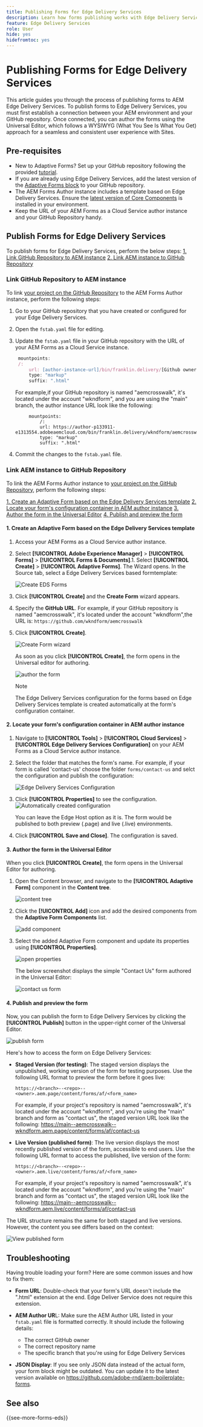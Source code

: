 ```yaml
---
title: Publishing Forms for Edge Delivery Services
description: Learn how forms publishing works with Edge Delivery Services and how to publish AEM forms with Edge Delivery Services.
feature: Edge Delivery Services
role: User
hide: yes
hidefromtoc: yes
---
```


# Publishing Forms for Edge Delivery Services 

This article guides you through the process of publishing forms to AEM Edge Delivery Services.
To publish forms to Edge Delivery Services, you must first establish a connection between your AEM environment and your GitHub repository. Once connected, you can author the forms using the Universal Editor, which follows a WYSIWYG (What You See Is What You Get) approach for a seamless and consistent user experience with Sites.

## Pre-requisites

* New to Adaptive Forms? Set up your GitHub repository following the provided [tutorial](/help/edge/docs/forms/tutorial.md#add-adaptive-forms-block-to-your-existing-aem-project).
* If you are already using Edge Delivery Services, add the latest version of the [Adaptive Forms block](/help/edge/docs/forms/tutorial.md#) to your GitHub repository. 
* The AEM Forms Author instance includes a template based on Edge Delivery Services. Ensure the [latest version of Core Components](https://github.com/adobe/aem-core-forms-components) is installed in your environment.
* Keep the URL of your AEM Forms as a Cloud Service author instance and your GitHub Repository handy. 

##  Publish Forms for Edge Delivery Services 

To publish forms for Edge Delivery Services, perform the below steps:
[1. Link GitHub Repository to AEM instance](#link-github-repository-to-aem-instance)
[2. Link AEM instance to GitHub Repository](#link-aem-instance-to-github-repository)
  
### Link GitHub Repository to AEM instance

To link [your project on the GitHub Repository](/help/edge/docs/forms/tutorial.md) to the AEM Forms Author instance, perform the following steps: 

1. Go to your GitHub repository that you have created or configured for your Edge Delivery Services.
1. Open the `fstab.yaml` file for editing.
1. Update the `fstab.yaml` file in your GitHub repository with the URL of your AEM Forms as a Cloud Service instance.
   
   ```javascript
    mountpoints:
    /:
        url: [author-instance-url]/bin/franklin.delivery/[Github owner]/[Github Repository]/[Github branch] 
        type: "markup"
        suffix: ".html"
   ```

   For example,if your GitHub repository is named "aemcrosswalk", it's located under the account "wkndform", and you are using the "main" branch, the author instance URL look like the following:

   ```
        mountpoints:
            /:
            url: https://author-p133911-e1313554.adobeaemcloud.com/bin/franklin.delivery/wkndform/aemcrosswalk/main
            type: "markup"
            suffix: ".html"

   ```

1. Commit the changes to the `fstab.yaml` file.
 
### Link AEM instance to GitHub Repository

To link the AEM Forms Author instance to [your project on the GitHub Repository](/help/edge/docs/forms/tutorial.md), perform the following steps:

[1. Create an Adaptive Form based on the Edge Delivery Services template](#1-create-an-adaptive-form-based-on-the-edge-delivery-services-template)
[2. Locate your form's configuration container in AEM author instance](#2-locate-your-forms-configuration-container-in-aem-author-instance)
[3. Author the form in the Universal Editor](#3-author-the-form-in-the-universal-editor)
[4. Publish and preview the form](#4-publish-and-preview-the-form)

#### 1. Create an Adaptive Form based on the Edge Delivery Services template

1. Access your AEM Forms as a Cloud Service author instance.
1. Select **[!UICONTROL Adobe Experience Manager]** &gt; **[!UICONTROL Forms]** &gt; **[!UICONTROL Forms & Documents]**.1.  Select **[!UICONTROL Create]**  &gt; **[!UICONTROL Adaptive Forms]**. The Wizard opens. In the Source tab, select a Edge Delivery Services based formtemplate:

    ![Create EDS Forms](/help/edge/assets/create-eds-forms.png)

1. Click **[!UICONTROL Create]** and the **Create Form** wizard appears.
1. Specify the **GitHub URL**. For example, if your GitHub repository is named "aemcrosswalk", it's located under the account "wkndform",the URL is:
    `https://github.com/wkndform/aemcrosswalk`
1. Click **[!UICONTROL Create]**.

    ![Create Form wizard](/help/edge/assets/create-form-wizard.png)

    As soon as you click **[!UICONTROL Create]**, the form opens in the Universal editor for authoring.

    ![author the form](/help/edge/assets/author-form.png)

    >[!NOTE]
    >
    > The Edge Delivery Services configuration for the forms based on Edge Delivery Services template is created automatically at the form's configuration container.

#### 2. Locate your form's configuration container in AEM author instance

1. Navigate to **[!UICONTROL Tools]** > **[!UICONTROL Cloud Services]** >  **[!UICONTROL Edge Delivery Services Configuration]** on your AEM Forms as a Cloud Service author instance.
1. Select the folder that matches the form's name. For example, if your form is called 'contact-us' choose the folder `forms/contact-us` and selct the configuration and publish the configuration:

    ![Edge Delivery Services Configuration](/help/forms/assets/aem-instance-eds-configuration.png)

1. Click **[!UICONTROL Properties]** to see the configuration.   
    ![Automatically created configuration](/help/edge/assets/aem-forms-create-configuration-github.png)

    You can leave the Edge Host option as it is. The form would be published to both preview (.page) and live (.live) environments. 

1. Click **[!UICONTROL Save and Close]**. The configuration is saved. 

#### 3. Author the form in the Universal Editor

When you click **[!UICONTROL Create]**, the form opens in the Universal Editor for authoring. 

1. Open the Content browser, and navigate to the **[!UICONTROL Adaptive Form]** component in the **Content tree**.

    ![content tree](/help/edge/assets/content-tree.png)

1. Click the **[!UICONTROL Add]** icon and add the desired components from the **Adaptive Form Components** list. 
   
    ![add component](/help/edge/assets/add-component.png)

1. Select the added Adaptive Form component and update its properties using **[!UICONTROL Properties]**.
 
    ![open properties](/help/edge/assets/component-properties.png)

    The below screenshot displays the simple "Contact Us" form authored in the Universal Editor:

    ![contact us form](/help/edge/assets/contact-us.png)

#### 4. Publish and preview the form
    
Now, you can publish the form to Edge Delivery Services by clicking the **[!UICONTROL Publish]** button in the upper-right corner of the Universal Editor.

![publish form](/help/edge/assets/publish-form.png)


Here's how to access the form on Edge Delivery Services:

* **Staged Version (for testing)**: The staged version displays the unpublished, working version of the form for testing purposes. Use the following URL format to preview the form before it goes live:

    `https://<branch>--<repo>--<owner>.aem.page/content/forms/af/<form_name>`

    For example, if your project's repository is named "aemcrosswalk", it's located under the account "wkndform", and you're using the "main" branch and form as "contact us", the staged version URL look like the following:
    https://main--aemcrosswalk--wkndform.aem.page/content/forms/af/contact-us

* **Live Version (published form)**:   The live version displays the most recently published version of the form, accessible to end users. Use the following URL format to access the published, live version of the form:

    `https://<branch>--<repo>--<owner>.aem.live/content/forms/af/<form_name>`

    For example, if your project's repository is named "aemcrosswalk", it's located under the account "wkndform", and you're using the "main" branch and form as "contact us", the staged version URL look like the following:
    https://main--aemcrosswalk--wkndform.aem.live/content/forms/af/contact-us

The URL structure remains the same for both staged and live versions. However, the content you see differs based on the context:

![View published form](/help/edge/assets/eds-view-publish-form.png)

## Troubleshooting 

Having trouble loading your form? Here are some common issues and how to fix them:

* **Form URL**: Double-check that your form's URL doesn't include the ".html" extension at the end. Edge Deliver Service does not require this extension.

* **AEM Author UR**L: Make sure the AEM Author URL listed in your `fstab.yaml` file is formatted correctly. It should include the following details:

    * The correct GitHub owner
    * The correct repository name
    * The specific branch that you're using for Edge Delivery Services

* **JSON Display**: If you see only JSON data instead of the actual form, your form block might be outdated. You can update it to the latest version available on https://github.com/adobe-rnd/aem-boilerplate-forms.

## See also

{{see-more-forms-eds}}